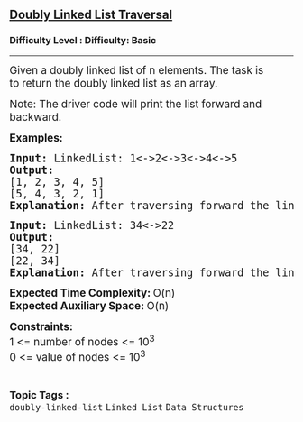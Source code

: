 <h2><a href="https://www.geeksforgeeks.org/problems/display-doubly-linked-list--154650/1?page=1&sortBy=accuracy">Doubly Linked List Traversal</a></h2><h3>Difficulty Level : Difficulty: Basic</h3><hr><div class="problems_problem_content__Xm_eO"><p><span style="font-size: 14pt;">Given a doubly linked list of n elements. The task is to&nbsp;return the doubly linked list as an array.</span></p>
<p><span style="font-size: 14pt;">Note: The driver code will print the list forward and backward.</span></p>
<p><span style="font-size: 14pt;"><strong>Examples:</strong></span></p>
<pre><span style="font-size: 14pt;"><strong>Input: </strong>LinkedList: 1&lt;-&gt;2&lt;-&gt;3&lt;-&gt;4&lt;-&gt;5
<strong>Output:
</strong>[1, 2, 3, 4, 5]
[5, 4, 3, 2, 1]<br><strong>Explanation: </strong>After traversing forward the linked list will look like [1, 2, 3, 4, 5] and from backward will [5, 4, 3, 2, 1].<br></span></pre>
<pre><span style="font-size: 14pt;"><strong>Input: </strong>LinkedList: 34&lt;-&gt;22
<strong>Output:
</strong>[34, 22]
[22, 34]<br><strong>Explanation: </strong>After traversing forward the linked list will look like [34, 22] and from backward will [22, 34].</span></pre>
<p><span style="font-size: 14pt;"><strong style="font-family: -apple-system, BlinkMacSystemFont, 'Segoe UI', Roboto, Oxygen, Ubuntu, Cantarell, 'Open Sans', 'Helvetica Neue', sans-serif;">Expected Time Complexity: </strong><span style="font-family: -apple-system, BlinkMacSystemFont, 'Segoe UI', Roboto, Oxygen, Ubuntu, Cantarell, 'Open Sans', 'Helvetica Neue', sans-serif;">O(n)<br></span><strong style="font-family: -apple-system, BlinkMacSystemFont, 'Segoe UI', Roboto, Oxygen, Ubuntu, Cantarell, 'Open Sans', 'Helvetica Neue', sans-serif;">Expected Auxiliary Space:&nbsp;</strong><span style="font-family: -apple-system, BlinkMacSystemFont, 'Segoe UI', Roboto, Oxygen, Ubuntu, Cantarell, 'Open Sans', 'Helvetica Neue', sans-serif;">O(n)</span></span></p>
<p><span style="font-size: 14pt;"><strong>Constraints:</strong><br>1 &lt;= number of nodes &lt;= 10<sup>3</sup><br>0 &lt;= value of nodes &lt;= 10<sup>3</sup></span></p></div><br><p><span style=font-size:18px><strong>Topic Tags : </strong><br><code>doubly-linked-list</code>&nbsp;<code>Linked List</code>&nbsp;<code>Data Structures</code>&nbsp;